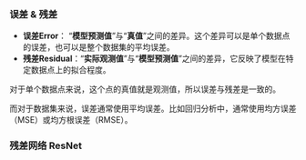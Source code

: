 ### 误差 & 残差
-  **误差Error**： “**模型预测值**”与“**真值**”之间的差异。这个差异可以是单个数据点的误差，也可以是整个数据集的平均误差。
-  **残差Residual**：“**实际观测值**”与“**模型预测值**”之间的差异，它反映了模型在特定数据点上的拟合程度。

对于单个数据点来说，这个点的真值就是观测值，所以误差与残差是一致的。

而对于数据集来说，误差通常使用平均误差。比如回归分析中，通常使用均方误差（MSE）或均方根误差（RMSE）。

### 残差网络 ResNet
